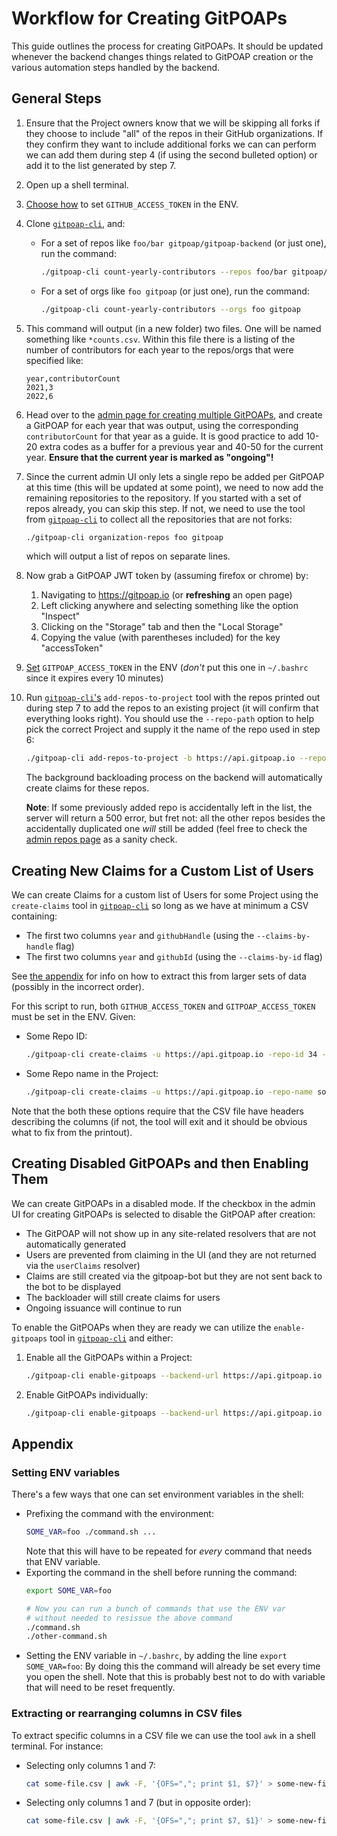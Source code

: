 # Workflow for Creating GitPOAPs

This guide outlines the process for creating GitPOAPs. It should be updated whenever the backend changes
things related to GitPOAP creation or the various automation steps handled by the backend.

## General Steps

1. Ensure that the Project owners know that we will be skipping all forks if they choose to include "all" of
   the repos in their GitHub organizations. If they confirm they want to include additional forks we can
   can perform we can add them during step 4 (if using the second bulleted option) or add it to the list
   generated by step 7.
2. Open up a shell terminal.
3. [Choose how](#setting-env-variables) to set `GITHUB_ACCESS_TOKEN` in the ENV.
4. Clone [`gitpoap-cli`](https://github.com/gitpoap/gitpoap-cli), and:
    * For a set of repos like `foo/bar gitpoap/gitpoap-backend` (or just one), run the command:
        ```sh
        ./gitpoap-cli count-yearly-contributors --repos foo/bar gitpoap/gitpoap-backend
        ```
    * For a set of orgs like `foo gitpoap` (or just one), run the command:
        ```sh
        ./gitpoap-cli count-yearly-contributors --orgs foo gitpoap
        ```
5. This command will output (in a new folder) two files. One will be named something like `*counts.csv`.
    Within this file there is a listing of the number of contributors for each year to the repos/orgs that
    were specified like:
    ```csv
    year,contributorCount
    2021,3
    2022,6
    ```
6. Head over to the [admin page for creating multiple GitPOAPs](https://www.gitpoap.io/admin/gitpoap/create-multiple),
    and create a GitPOAP for each year that was output, using the corresponding `contributorCount` for that year as a guide.
    It is good practice to add 10-20 extra codes as a buffer for a previous year and 40-50 for the current year. **Ensure
    that the current year is marked as "ongoing"!**
7. Since the current admin UI only lets a single repo be added per GitPOAP at this time (this will be updated at some point),
    we need to now add the remaining repositories to the repository. If you started with a set of repos already, you can
    skip this step. If not, we need to use the tool from [`gitpoap-cli`](https://github.com/gitpoap/gitpoap-cli)
    to collect all the repositories that are not forks:
    ```sh
    ./gitpoap-cli organization-repos foo gitpoap
    ```
    which will output a list of repos on separate lines.
8. Now grab a GitPOAP JWT token by (assuming firefox or chrome) by:
    1. Navigating to https://gitpoap.io (or **refreshing** an open page)
    2. Left clicking anywhere and selecting something like the option "Inspect"
    3. Clicking on the "Storage" tab and then the "Local Storage"
    4. Copying the value (with parentheses included) for the key "accessToken"
9. [Set](#setting-env-variables) `GITPOAP_ACCESS_TOKEN` in the ENV (*don't* put this one in `~/.bashrc` since
    it expires every 10 minutes)
10. Run [`gitpoap-cli`'s](https://github.com/gitpoap/gitpoap-cli) `add-repos-to-project` tool with the repos printed out during step 7
    to add the repos to an existing project (it will confirm that everything looks right). You should use the `--repo-path`
    option to help pick the correct Project and supply it the name of the repo used in step 6:
    ```sh
    ./gitpoap-cli add-repos-to-project -b https://api.gitpoap.io --repo-path step-6/repo-name --new-repos new/repos go/here
    ```
    The background backloading process on the backend will automatically create claims for these repos.
    
    **Note**: If some previously added repo is accidentally left in the list, the server will return a 500 error, but fret not:
    all the other repos besides the accidentally duplicated one *will* still be added (feel free to check the
    [admin repos page](https://www.gitpoap.io/admin/repos) as a sanity check.

## Creating New Claims for a Custom List of Users

We can create Claims for a custom list of Users for some Project using the
`create-claims` tool in [`gitpoap-cli`](https://github.com/gitpoap/gitpoap-cli) so long as we have at minimum a CSV containing:
* The first two columns `year` and `githubHandle` (using the `--claims-by-handle` flag)
* The first two columns `year` and `githubId` (using the `--claims-by-id` flag)

See [the appendix](#extracting-or-rearranging-columns-in-csv-files) for info on how to extract this from larger
sets of data (possibly in the incorrect order).

For this script to run, both `GITHUB_ACCESS_TOKEN` and `GITPOAP_ACCESS_TOKEN` must be set in the ENV. Given:
* Some Repo ID:
    ```sh
    ./gitpoap-cli create-claims -u https://api.gitpoap.io -repo-id 34 --claims-by-id claims-by-id-file.csv
    ```
* Some Repo name in the Project:
    ```sh
    ./gitpoap-cli create-claims -u https://api.gitpoap.io -repo-name some/repo --claims-by-id claims-by-id-file.csv
    ```

Note that the both these options require that the CSV file have headers describing the columns (if not, the tool will
exit and it should be obvious what to fix from the printout).

## Creating Disabled GitPOAPs and then Enabling Them

We can create GitPOAPs in a disabled mode. If the checkbox in the admin UI for creating GitPOAPs is selected to disable
the GitPOAP after creation:
* The GitPOAP will not show up in any site-related resolvers that are not automatically generated
* Users are prevented from claiming in the UI (and they are not returned via the `userClaims` resolver)
* Claims are still created via the gitpoap-bot but they are not sent back to the bot to be displayed
* The backloader will still create claims for users
* Ongoing issuance will continue to run

To enable the GitPOAPs when they are ready we can utilize the `enable-gitpoaps` tool in [`gitpoap-cli`](https://github.com/gitpoap/gitpoap-cli)
and either:
1. Enable all the GitPOAPs within a Project:
    ```sh
    ./gitpoap-cli enable-gitpoaps --backend-url https://api.gitpoap.io --project-id 323
    ```
2. Enable GitPOAPs individually:
    ```sh
    ./gitpoap-cli enable-gitpoaps --backend-url https://api.gitpoap.io --gitpoap-id 4324
    ```

## Appendix

### Setting ENV variables

There's a few ways that one can set environment variables in the shell:
* Prefixing the command with the environment:
    ```sh
    SOME_VAR=foo ./command.sh ...
    ```
    Note that this will have to be repeated for *every* command that needs that ENV variable.
* Exporting the command in the shell before running the command:
    ```sh
    export SOME_VAR=foo

    # Now you can run a bunch of commands that use the ENV var
    # without needed to resissue the above command
    ./command.sh
    ./other-command.sh
    ```
* Setting the ENV variable in `~/.bashrc`, by adding the line `export SOME_VAR=foo`: By doing this
    the command will already be set every time you open the shell. Note that this is probably best
    not to do with variable that will need to be reset frequently.

### Extracting or rearranging columns in CSV files

To extract specific columns in a CSV file we can use the tool `awk` in a shell terminal. For instance:
* Selecting only columns 1 and 7:
    ```sh
    cat some-file.csv | awk -F, '{OFS=","; print $1, $7}' > some-new-file.csv
    ```
* Selecting only columns 1 and 7 (but in opposite order):
    ```sh
    cat some-file.csv | awk -F, '{OFS=","; print $7, $1}' > some-new-file.csv
    ```
